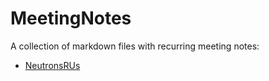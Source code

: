 # MeetingNotes
A collection of markdown files with recurring meeting notes:

* [NeutronsRUs](https://github.com/rachelslaybaugh/MeetingNotes/NeutronsRUs.md)
